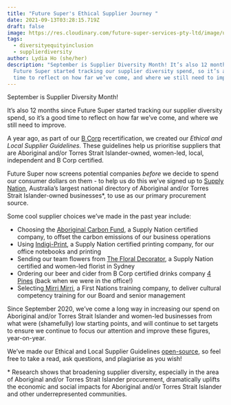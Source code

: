 ```yaml
---
title: "Future Super's Ethical Supplier Journey "
date: 2021-09-13T03:28:15.719Z
draft: false
image: https://res.cloudinary.com/future-super-services-pty-ltd/image/upload/v1631509807/Screen_Shot_2021-09-13_at_3.09.44_pm_jczexe.png
tags:
  - diversityequityinclusion
  - supplierdiversity
author: Lydia Ho (she/her)
description: "September is Supplier Diversity Month! It’s also 12 months since
  Future Super started tracking our supplier diversity spend, so it’s a good
  time to reflect on how far we’ve come, and where we still need to improve. "
---
```


September is Supplier Diversity Month!

It’s also 12 months since Future Super started tracking our supplier diversity spend, so it’s a good time to reflect on how far we’ve come, and where we still need to improve.

A year ago, as part of our [B Corp](https://www.bcorporation.com.au/) recertification, we created our _Ethical and Local Supplier Guidelines._ These guidelines help us prioritise suppliers that are Aboriginal and/or Torres Strait Islander-owned, women-led, local, independent and B Corp certified.

Future Super now screens potential companies _before_ we decide to spend our consumer dollars on them - to help us do this we’ve signed up to [Supply Nation](https://supplynation.org.au/), Australia’s largest national directory of Aboriginal and/or Torres Strait Islander-owned businesses\*, to use as our primary procurement source.

Some cool supplier choices we’ve made in the past year include:

- Choosing the [Aboriginal Carbon Fund](https://www.abcfoundation.org.au/), a Supply Nation certified company, to offset the carbon emissions of our business operations
- Using [Indigi-Print](https://indigi-print.com.au/), a Supply Nation certified printing company, for our office notebooks and printing
- Sending our team flowers from [The Floral Decorator](https://thefloraldecorator.com.au/), a Supply Nation certified and women-led florist in Sydney
- Ordering our beer and cider from B Corp certified drinks company [4 Pines](https://4pinesbeer.com.au/) (back when we were in the office!)
- Selecting[ Mirri Mirri](http://www.mirrimirri.com.au/), a First Nations training company, to deliver cultural competency training for our Board and senior management

Since September 2020, we’ve come a long way in increasing our spend on Aboriginal and/or Torres Strait Islander and women-led businesses from what were (shamefully) low starting points, and will continue to set targets to ensure we continue to focus our attention and improve these figures, year-on-year.

We’ve made our Ethical and Local Supplier Guidelines [open-source](https://docs.google.com/document/d/1p-4us-BvtBUIq3g1DegEQblVoIqzoolmS7UkLqMyPc0/edit), so feel free to take a read, ask questions, and plagiarise as you wish!

\* Research shows that broadening supplier diversity, especially in the area of Aboriginal and/or Torres Strait Islander procurement, dramatically uplifts the economic and social impacts for Aboriginal and/or Torres Strait Islander and other underrepresented communities.
